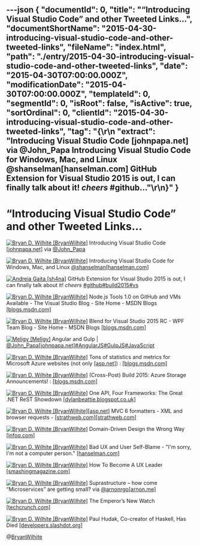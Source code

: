 ---json
{
  "documentId": 0,
  "title": "“Introducing Visual Studio Code” and other Tweeted Links…",
  "documentShortName": "2015-04-30-introducing-visual-studio-code-and-other-tweeted-links",
  "fileName": "index.html",
  "path": "./entry/2015-04-30-introducing-visual-studio-code-and-other-tweeted-links",
  "date": "2015-04-30T07:00:00.000Z",
  "modificationDate": "2015-04-30T07:00:00.000Z",
  "templateId": 0,
  "segmentId": 0,
  "isRoot": false,
  "isActive": true,
  "sortOrdinal": 0,
  "clientId": "2015-04-30-introducing-visual-studio-code-and-other-tweeted-links",
  "tag": "{\r\n  \"extract\": \"Introducing Visual Studio Code [johnpapa.net]  via @John_Papa       Introducing Visual Studio Code for Windows, Mac, and Linux @shanselman[hanselman.com]        GitHub Extension for Visual Studio 2015 is out, I can finally talk about it! *cheers* #github...\"\r\n}"
}
---

# “Introducing Visual Studio Code” and other Tweeted Links…

[<img alt="Bryan D. Wilhite [BryanWilhite]" src="https://songhay.blob.core.windows.net/shared-social-twitter/BryanWilhite.jpeg">](http://t.co/UNdqV0Z1zz "Bryan D. Wilhite [BryanWilhite]") Introducing Visual Studio Code [[johnpapa.net]](http://www.johnpapa.net/visual-studio-code/) via [@John_Papa](http://twitter.com/John_Papa)

[<img alt="Bryan D. Wilhite [BryanWilhite]" src="https://songhay.blob.core.windows.net/shared-social-twitter/BryanWilhite.jpeg">](http://t.co/UNdqV0Z1zz "Bryan D. Wilhite [BryanWilhite]") Introducing Visual Studio Code for Windows, Mac, and Linux [@shanselman](http://twitter.com/shanselman)[[hanselman.com]](http://www.hanselman.com/blog/IntroducingVisualStudioCodeForWindowsMacAndLinux.aspx)

[<img alt="Andreia Gaita [sh4na]" src="https://songhay.blob.core.windows.net/shared-social-twitter/sh4na.jpeg">](http://t.co/8bPLeXkDsJ "Andreia Gaita [sh4na]") GitHub Extension for Visual Studio 2015 is out, I can finally talk about it! *cheers* [#github](http://search.twitter.com/search?q=%23github)[#build2015](http://search.twitter.com/search?q=%23build2015)[#vs](http://search.twitter.com/search?q=%23vs)

[<img alt="Bryan D. Wilhite [BryanWilhite]" src="https://songhay.blob.core.windows.net/shared-social-twitter/BryanWilhite.jpeg">](http://t.co/UNdqV0Z1zz "Bryan D. Wilhite [BryanWilhite]") Node.js Tools 1.0 on GitHub and VMs Available - The Visual Studio Blog - Site Home - MSDN Blogs [[blogs.msdn.com]](http://blogs.msdn.com/b/visualstudio/archive/2015/04/24/node-js-tools-1-0-on-github-and-vms-available.aspx)

[<img alt="Bryan D. Wilhite [BryanWilhite]" src="https://songhay.blob.core.windows.net/shared-social-twitter/BryanWilhite.jpeg">](http://t.co/UNdqV0Z1zz "Bryan D. Wilhite [BryanWilhite]") Blend for Visual Studio 2015 RC - WPF Team Blog - Site Home - MSDN Blogs [[blogs.msdn.com]](http://blogs.msdn.com/b/wpf/archive/2015/04/29/blend-for-visual-studio-2015-rc.aspx)

[<img alt="Meligy [Meligy]" src="https://songhay.blob.core.windows.net/shared-social-twitter/Meligy.jpeg">](http://t.co/AYE76ij3VL "Meligy [Meligy]") Angular and Gulp | [@John_Papa](http://twitter.com/John_Papa)[[johnpapa.net]](http://www.johnpapa.net/angular-and-gulp/?utm_content=bufferab779&utm_medium=social&utm_source=twitter.com&utm_campaign=buffer)[#AngularJS](http://search.twitter.com/search?q=%23AngularJS)[#GulpJS](http://search.twitter.com/search?q=%23GulpJS)[#JavaScript](http://search.twitter.com/search?q=%23JavaScript)

[<img alt="Bryan D. Wilhite [BryanWilhite]" src="https://songhay.blob.core.windows.net/shared-social-twitter/BryanWilhite.jpeg">](http://t.co/UNdqV0Z1zz "Bryan D. Wilhite [BryanWilhite]") Tons of statistics and metrics for Microsoft Azure websites (not only [[asp.net]](http://www.asp.net/)) : [[blogs.msdn.com]](http://blogs.msdn.com/b/cdndevs/archive/2015/04/23/tons-of-statistics-and-metrics-for-microsoft-azure-websites-not-only-asp-net.aspx)

[<img alt="Bryan D. Wilhite [BryanWilhite]" src="https://songhay.blob.core.windows.net/shared-social-twitter/BryanWilhite.jpeg">](http://t.co/UNdqV0Z1zz "Bryan D. Wilhite [BryanWilhite]") (Cross-Post) Build 2015: Azure Storage Announcements! : [[blogs.msdn.com]](http://blogs.msdn.com/b/windowsazurestorage/archive/2015/04/29/build-2015-azure-storage-announcements.aspx)

[<img alt="Bryan D. Wilhite [BryanWilhite]" src="https://songhay.blob.core.windows.net/shared-social-twitter/BryanWilhite.jpeg">](http://t.co/UNdqV0Z1zz "Bryan D. Wilhite [BryanWilhite]") One API, Four Frameworks: The Great .NET ReST Showdown [[dylanbeattie.blogspot.co.uk]](http://dylanbeattie.blogspot.co.uk/2015/04/one-api-four-frameworks-great-net-rest.html)

[<img alt="Bryan D. Wilhite [BryanWilhite]" src="https://songhay.blob.core.windows.net/shared-social-twitter/BryanWilhite.jpeg">](http://t.co/UNdqV0Z1zz "Bryan D. Wilhite [BryanWilhite]")[[asp.net]](http://www.asp.net/) MVC 6 formatters - XML and browser requests - [[strathweb.com]](http://www.strathweb.com/2015/04/asp-net-mvc-6-formatters-xml-browser-requests/)[[strathweb.com]](http://www.strathweb.com/2015/04/asp-net-mvc-6-formatters-xml-browser-requests/)

[<img alt="Bryan D. Wilhite [BryanWilhite]" src="https://songhay.blob.core.windows.net/shared-social-twitter/BryanWilhite.jpeg">](http://t.co/UNdqV0Z1zz "Bryan D. Wilhite [BryanWilhite]") Domain-Driven Design the Wrong Way [[infoq.com]](http://www.infoq.com/news/2015/04/ddd-wrong-way?utm_campaign=infoq_content&utm_source=infoq&utm_medium=feed&utm_term=global#.VT_X_p3Jq1E.twitter)

[<img alt="Bryan D. Wilhite [BryanWilhite]" src="https://songhay.blob.core.windows.net/shared-social-twitter/BryanWilhite.jpeg">](http://t.co/UNdqV0Z1zz "Bryan D. Wilhite [BryanWilhite]") Bad UX and User Self-Blame - "I'm sorry, I'm not a computer person." [[hanselman.com]](http://www.hanselman.com/blog/BadUXAndUserSelfBlameImSorryImNotAComputerPerson.aspx)

[<img alt="Bryan D. Wilhite [BryanWilhite]" src="https://songhay.blob.core.windows.net/shared-social-twitter/BryanWilhite.jpeg">](http://t.co/UNdqV0Z1zz "Bryan D. Wilhite [BryanWilhite]") How To Become A UX Leader [[smashingmagazine.com]](http://www.smashingmagazine.com/2015/04/how-to-become-a-ux-leader/)

[<img alt="Bryan D. Wilhite [BryanWilhite]" src="https://songhay.blob.core.windows.net/shared-social-twitter/BryanWilhite.jpeg">](http://t.co/UNdqV0Z1zz "Bryan D. Wilhite [BryanWilhite]") Suprastructure – how come “Microservices” are getting small? via [@arnonrgo](http://twitter.com/arnonrgo)[[arnon.me]](http://arnon.me/2015/04/suprastructure/)

[<img alt="Bryan D. Wilhite [BryanWilhite]" src="https://songhay.blob.core.windows.net/shared-social-twitter/BryanWilhite.jpeg">](http://t.co/UNdqV0Z1zz "Bryan D. Wilhite [BryanWilhite]") The Emperor’s New Watch [[techcrunch.com]](http://techcrunch.com/2015/04/27/the-emperors-new-watch/#.iocbcf:4RpY)

[<img alt="Bryan D. Wilhite [BryanWilhite]" src="https://songhay.blob.core.windows.net/shared-social-twitter/BryanWilhite.jpeg">](http://t.co/UNdqV0Z1zz "Bryan D. Wilhite [BryanWilhite]") Paul Hudak, Co-creator of Haskell, Has Died [[developers.slashdot.org]](http://developers.slashdot.org/story/15/04/30/1830256/paul-hudak-co-creator-of-haskell-has-died?utm_source=feedly1.0mainlinkanon&utm_medium=feed)

@[BryanWilhite](https://twitter.com/BryanWilhite)
